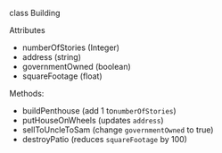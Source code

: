 class Building

Attributes
+ numberOfStories (Integer)
+ address (string)
+ governmentOwned (boolean)
+ squareFootage (float)

Methods:
+ buildPenthouse (add 1 to`numberOfStories`)
+ putHouseOnWheels (updates `address`)
+ sellToUncleToSam (change  `governmentOwned` to true)
+ destroyPatio (reduces   `squareFootage` by 100)
